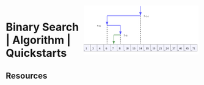 <img src="assets/Binary_Search_Depiction.svg" alt="Binary Search Depiction" style="width: 300px;" align="right">

# Binary Search | Algorithm | Quickstarts

## Resources

